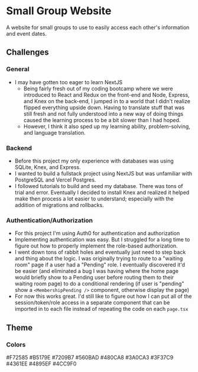 # Small Group Website

A website for small groups to use to easily access each other's information and event dates.

## Challenges

### General

- I may have gotten too eager to learn NextJS
  - Being fairly fresh out of my coding bootcamp where we were introduced to React and Redux on the front-end and Node, Express, and Knex on the back-end, I jumped in to a world that I didn't realize flipped everything upside down. Having to translate stuff that was still fresh and not fully understood into a new way of doing things caused the learning process to be a bit slower than I had hoped.
  - However, I think it also sped up my learning ability, problem-solving, and language translation.

### Backend

- Before this project my only experience with databases was using SQLite, Knex, and Express.
- I wanted to build a fullstack project using NextJS but was unfamiliar with PostgreSQL and Vercel Postgres.
- I followed tutorials to build and seed my database. There was tons of trial and error. Eventually I decided to install Knex and realized it helped make then process a lot easier to understand; especially with the addition of migrations and rollbacks.

### Authentication/Authorization

- For this project I'm using Auth0 for authentication and authorization
- Implementing authentication was easy. But I struggled for a long time to figure out how to properly implement the role-based authorization.
- I went down tons of rabbit holes and eventually just need to step back and thing about the logic. I was originally trying to route to a "waiting room" page if a user had a "Pending" role. I eventually discovered it'd be easier (and eliminated a bug I was having where the home page would briefly show to a Pending user before routing them to their waiting room page) to do a conditional rendering (if user is "pending" show a `<MembershipPending />` component, otherwise display the page)
- For now this works great. I'd still like to figure out how I can put all of the session/token/role access in a separate component that can be imported in to each file instead of repeating the code on each `page.tsx`

## Theme

### Colors

#F72585
#B5179E
#7209B7
#560BAD
#480CA8
#3A0CA3
#3F37C9
#4361EE
#4895EF
#4CC9F0
